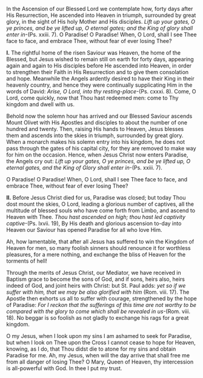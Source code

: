 
In the Ascension of our Blessed Lord we contemplate how, forty days after His Resurrection, He ascended into Heaven in triumph, surrounded by great glory, in the sight of His holy Mother and His disciples. _Lift up your gates, O ye princes, and be ye lifted up, O eternal gates; and the King of glory shall enter in_-(Ps. xxiii. 7). O Paradise! O Paradise! When, O Lord, shall I see Thee face to face, and embrace Thee, without fear of ever losing Thee?

**I\.** The rightful home of the risen Saviour was Heaven, the home of the Blessed, but Jesus wished to remain still on earth for forty days, appearing again and again to His disciples before He ascended into Heaven, in order to strengthen their Faith in His Resurrection and to give them consolation and hope. Meanwhile the Angels ardently desired to have their King in their heavenly country, and hence they were continually supplicating Him in the words of David: _Arise, O Lord, into thy resting-place_-(Ps. cxxxi. 8). Come, O Lord, come quickly, now that Thou hast redeemed men: come to Thy kingdom and dwell with us.

Behold now the solemn hour has arrived and our Blessed Saviour ascends Mount Olivet with His Apostles and disciples to about the number of one hundred and twenty. Then, raising His hands to Heaven, Jesus blesses them and ascends into the skies in triumph, surrounded by great glory. When a monarch makes his solemn entry into his kingdom, he does not pass through the gates of his capital city, for they are removed to make way for him on the occasion. Hence, when Jesus Christ now enters Paradise, the Angels cry out: _Lift up your gates, O ye princes, and be ye lifted up, O eternal gates, and the King of Glory shall enter in_-(Ps. xxiii. 7).

O Paradise! O Paradise! When, O Lord, shall I see Thee face to face, and embrace Thee, without fear of ever losing Thee?

**II\.** Before Jesus Christ died for us, Paradise was closed; but today Thou dost mount the skies, O Lord, leading a glorious number of captives, all the multitude of blessed souls who have come forth from Limbo, and ascend to Heaven with Thee. _Thou hast ascended on high; thou hast led captivity captive_-(Ps. lxvii. 19), By His death and glorious ascension to-day into Heaven our Saviour has opened Paradise for all who love Him.

Ah, how lamentable, that after all Jesus has suffered to win the Kingdom of Heaven for men, so many foolish sinners should renounce it for worthless pleasures, for a mere nothing, and exchange the bliss of Heaven for the torments of hell!

Through the merits of Jesus Christ, our Mediator, we have received in Baptism grace to become the sons of God, and if sons, heirs also, heirs indeed of God, and joint heirs with Christ: but St. Paul adds: _yet so if we suffer with him, that we may be also glorified with him_ (Rom. viii. 17). The Apostle then exhorts us all to suffer with courage, strengthened by the hope of Paradise: _For I reckon that the sufferings of this time are not worthy to be compared with the glory to come which shall be revealed in us_-(Rom. viii. 18). No beggar is so foolish as not gladly to exchange his rags for a great kingdom.

O my Jesus, when I look upon my sins I am ashamed to seek for Paradise, but when I look on Thee upon the Cross I cannot cease to hope for Heaven, knowing, as I do, that Thou didst die to atone for my sins and obtain Paradise for me. Ah, my Jesus, when will the day arrive that shall free me from all danger of losing Thee? O Mary, Queen of Heaven, thy intercession is all-powerful with God. In thee I put my trust.

